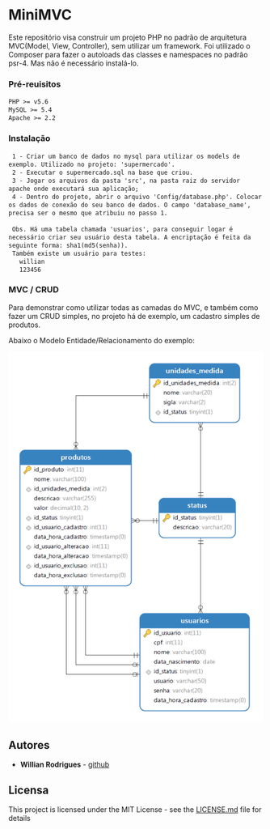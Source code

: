 # MiniMVC 

Este repositório visa construir um projeto PHP no padrão de arquitetura MVC(Model, View, Controller), sem utilizar um framework.
Foi utilizado o Composer para fazer o autoloads das classes e namespaces no padrão psr-4. Mas não é necessário instalá-lo. 

### Pré-reuisitos

```
PHP >= v5.6
MySQL >= 5.4
Apache >= 2.2 
```

### Instalação
```
 1 - Criar um banco de dados no mysql para utilizar os models de exemplo. Utilizado no projeto: 'supermercado'.
 2 - Executar o supermercado.sql na base que criou.
 3 - Jogar os arquivos da pasta 'src', na pasta raiz do servidor apache onde executará sua aplicação;
 4 - Dentro do projeto, abrir o arquivo 'Config/database.php'. Colocar os dados de conexão do seu banco de dados. O campo 'database_name', precisa ser o mesmo que atribuiu no passo 1.

 Obs. Há uma tabela chamada 'usuarios', para conseguir logar é necessário criar seu usuário desta tabela. A encriptação é feita da seguinte forma: sha1(md5(senha)). 
 Também existe um usuário para testes: 
   willian
   123456

 ```

### MVC / CRUD

Para demonstrar como utilizar todas as camadas do MVC, e também como fazer um CRUD simples, no projeto há de exemplo, um cadastro simples de produtos.

Abaixo o Modelo Entidade/Relacionamento do exemplo:
<p align="center"><img src="https://raw.githubusercontent.com/williudo/minimvc/master/mer.png"></p>

## Autores

* **Willian Rodrigues** - [github](https://github.com/williudo)

## Licensa

This project is licensed under the MIT License - see the [LICENSE.md](LICENSE.md) file for details

